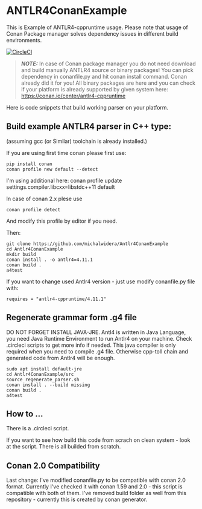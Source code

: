 # ANTLR4ConanExample

This is Example of ANTLR4-cppruntime usage.
Please note that usage of Conan Package manager solves dependency issues in different build environments.

[![CircleCI](https://dl.circleci.com/status-badge/img/gh/michalwidera/Antlr4ConanExample/tree/main.svg?style=svg)](https://dl.circleci.com/status-badge/redirect/gh/michalwidera/Antlr4ConanExample/tree/main)

> **_NOTE:_** In case of Conan package manager you do not need download and build manually ANTLR4 source or binary packages! You can pick dependency in conanfile.py and hit conan install command. Conan already did it for you! All binary packages are here and you can check if your platform is already supported by given system here: https://conan.io/center/antlr4-cppruntime


Here is code snippets that build working parser on your platform.

## Build example ANTLR4 parser in C++ type:

(assuming gcc (or Similar) toolchain is already installed.)

If you are using first time conan please first use:
~~~
pip install conan
conan profile new default --detect
~~~
I'm using additional here: conan profile update settings.compiler.libcxx=libstdc++11 default

In case of conan 2.x plese use
~~~
conan profile detect
~~~
And modify this profile by editor if you need.

Then:
~~~
git clone https://github.com/michalwidera/Antlr4ConanExample
cd Antlr4ConanExample
mkdir build
conan install . -o antlr4=4.11.1
conan build .
a4test
~~~

If you want to change used Antlr4 version - just use modify conanfile.py file with:
~~~
requires = "antlr4-cppruntime/4.11.1"
~~~

## Regenerate grammar form .g4 file

DO NOT FORGET INSTALL JAVA-JRE.
Antl4 is written in Java Language, you need Java Runtime Environment to run Antlr4 on your machine.
Check .circleci scripts to get more info if needed.
This java compiler is only required when you need to compile .g4 file.
Otherwise cpp-toll chain and generated code from Antlr4 will be enough.

~~~
sudo apt install default-jre
cd Antlr4ConanExample/src
source regenerate_parser.sh
conan install . --build missing
conan build .
a4test
~~~


## How to ...

There is a .circleci script.

If you want to see how build this code from scrach on clean system - look at the script.
There is all builded from scratch.

## Conan 2.0 Compatibility

Last change: I've modified conanfile.py to be compatible with conan 2.0 format.
Currently I've checked it with conan 1.59 and 2.0 - this script is compatible with both of them.
I've removed build folder as well from this repository - currently this is created by conan generator.

